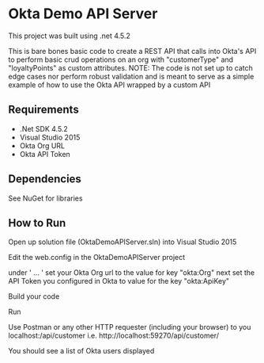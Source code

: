 # Okta Demo API Server

This project was built using .net 4.5.2

This is bare bones basic code to create a REST API that calls into Okta's API to perform basic crud operations on an org with "customerType" and "loyaltyPoints" as custom attributes.
NOTE: The code is not set up to catch edge cases nor perform robust validation and is meant to serve as a simple example of how to use the Okta API wrapped by a custom API

## Requirements
* .Net SDK 4.5.2
* Visual Studio 2015
* Okta Org URL
* Okta API Token

## Dependencies
See NuGet for libraries

## How to Run

Open up solution file (OktaDemoAPIServer.sln) into Visual Studio 2015

Edit the web.config in the OktaDemoAPIServer project

under
'
<configuration>
  <appSettings>
    <add key="okta:Org" value="myorg.oktapreview.com"/>
    <add key="okta:ApiKey" value="myApiKey"/>
  </appSettings>
  ...
</configuration>
'
set your Okta Org url to the value for key "okta:Org"
next set the API Token you configured in Okta to value for the key "okta:ApiKey"

Build your code

Run

Use Postman or any other HTTP requester (including your browser) to you localhost:<port>/api/customer
i.e. http://localhost:59270/api/customer/

You should see a list of Okta users displayed